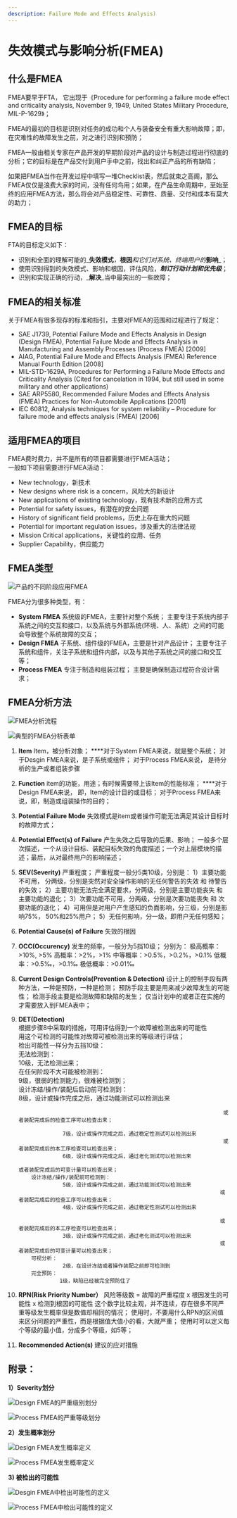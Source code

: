 ```yaml
---
description: Failure Mode and Effects Analysis)
---
```


# 失效模式与影响分析\(FMEA\)

## 什么是FMEA

FMEA要早于FTA， 它出现于《Procedure for performing a failure mode effect and criticality analysis, November 9, 1949, United States Military Procedure, MIL-P-1629》；

FMEA的最初的目标是识别对任务的成功和个人与装备安全有重大影响故障；即，在灾难性的故障发生之前，对之进行识别和预防；

FMEA一般由相关专家在产品开发的早期阶段对产品的设计与制造过程进行彻底的分析；它的目标是在产品交付到用户手中之前，找出和纠正产品的所有缺陷；

如果把FMEA当作在开发过程中填写一堆Checklist表，然后就束之高阁，那么FMEA仅仅是浪费大家的时间，没有任何鸟用；如果，在产品生命周期中，至始至终的应用FMEA方法，那么将会对产品稳定性、可靠性、质量、交付和成本有莫大的助力；

## FMEA的目标

FTA的目标定义如下：

* 识别和全面的理解可能的_**失效模式**_，_**根因**_和它们对系统、终端用户的_**影响**_；
* 使用识别得到的失效模式、影响和根因，评估风险，_**制订行动计划和优先级**_；
* 识别和实现正确的行动，_**解决**_当中最突出的一些故障；

## FMEA的相关标准

关于FMEA有很多现存的标准和指引，主要对FMEA的范围和过程进行了规定：

* SAE J1739, Potential Failure Mode and Effects Analysis in Design \(Design FMEA\), Potential Failure  Mode and Effects Analysis in Manufacturing and Assembly Processes \(Process FMEA\) \[2009\]
* AIAG, Potential Failure Mode and Effects Analysis \(FMEA\) Reference Manual Fourth Edition \[2008\]
* MIL-STD-1629A, Procedures for Performing a Failure Mode Effects and Criticality Analysis \(Cited for cancelation in 1994, but still used in some military and other applications\)
* SAE ARP5580, Recommended Failure Modes and Effects Analysis \(FMEA\) Practices for Non-Automobile Applications \[2001\]
* IEC 60812, Analysis techniques for system reliability – Procedure for failure mode and effects analysis \(FMEA\) \[2006\]

## **适用FMEA的项目**

FMEA费时费力，并不是所有的项目都需要进行FMEA活动；  
一般如下项目需要进行FMEA活动：

* New technology，新技术
* New designs where risk is a concern，风险大的新设计
* New applications of existing technology，现有技术新的应用方式
* Potential for safety issues，有潜在的安全问题
* History of significant field problems，历史上存在重大的问题
* Potential for important regulation issues，涉及重大的法律法规
* Mission Critical applications，关键性的应用、任务
* Supplier Capability，供应能力

## FMEA类型

![&#x4EA7;&#x54C1;&#x7684;&#x4E0D;&#x540C;&#x9636;&#x6BB5;&#x5E94;&#x7528;FMEA](../../.gitbook/assets/image%20%2812%29.png)

FMEA分为很多种类型，有：

* **System FMEA** 系统级的FMEA，主要针对整个系统； 主要专注于系统内部子系统之间的交互和接口，以及系统与外部系统\(环境、人、系统）之间的可能会导致整个系统故障的交互；
* **Design FMEA** 子系统、组件级的FMEA，主要是针对产品设计； 主要专注子系统和组件，关注子系统和组件内部，以及与其他子系统之间的接口和交互等；
* **Process FMEA** 专注于制造和组装过程； 主要是确保制造过程符合设计需求；

## FMEA分析方法

![FMEA&#x5206;&#x6790;&#x6D41;&#x7A0B;](../../.gitbook/assets/image%20%2817%29.png)

![&#x5178;&#x578B;&#x7684;FMEA&#x5206;&#x6790;&#x8868;&#x5355;](../../.gitbook/assets/image%20%2818%29.png)

1. **Item** Item，被分析对象； ****对于System FMEA来说，就是整个系统； 对于Desgin FMEA来说，是子系统或组件； 对于Process FMEA来说， 是待分析的生产或者组装步骤
2. **Function** item的功能，用途；有时候需要带上该Item的性能标准； ****对于Design FMEA来说， 即，Item的设计目的或目标； 对于Process FMEA来说，即，制造或组装操作的目的；
3. **Potential Failure Mode** 失效模式是item或者操作可能无法满足其设计目标时的故障方式；
4. **Potential Effect\(s\) of Failure** 产生失效之后导致的后果、影响； 一般多个层次描述，一个从设计目标、装配目标失效的角度描述；一个对上层模块的描述；最后，从对最终用户的影响描述；
5. **SEV\(Severity\)** 严重程度； 严重程度一般分5类10级，分别是： 1）主要功能不可用， 分两级，分别是突然对安全操作影响的无任何警告的失效 和 待警告的失效； 2）主要功能无法完全满足要求，分两级，分别是主要功能丧失 和 主要功能的退化； 3）次要功能不可用，分两级，分别是次要功能丧失 和 次要功能的退化； 4）可用但是对用户产生感知的负面影响，分三级，分别是影响75%， 50%和25%用户； 5）无任何影响，分一级，即用户无任何感知；
6. **Potential Cause\(s\) of Failure** 失效的根因
7. **OCC\(Occurency\)** 发生的频率，一般分为5挡10级； 分别为：          极高概率：&gt;10%,  &gt;5%         高概率：&gt;2%，&gt;1%         中等概率：&gt;0.5%，&gt;0.2%，&gt;0.1%         低概率：&gt;0.5‰，&gt;0.1‰         极低概率：&gt;0.01‰
8. **Current Design Controls\(Prevention & Detection\)** 设计上的控制手段有两种方法，一种是预防，一种是检测； 预防手段主要是用来减少故障发生的可能性； 检测手段主要是检测故障和缺陷的发生； 仅当计划中的或者正在实施的才需要放入到FMEA表中；
9. **DET\(Detection\)**  
   根据步骤8中采取的措施，可用评估得到一个故障被检测出来的可能性  
   用这个可检测的可能性对故障可被检测出来的等级进行评估；  
   检出可能性一样分为五挡10级：  
           无法检测到：  
                      10级，无法检测出来；  
           在任何阶段不大可能被检测到：  
                     9级，很弱的检测能力，很难被检测到；  
           设计冻结/操作/装配后启动前可检测到：  
                     8级，设计或操作完成之后，通过功能测试可以检测出来

                                                                        或者装配完成后的检查工序可以检查出来；

                     7级，设计或操作完成之后，通过稳定性测试可以检测出来  
                                                                        或者装配完成后的本工序检查可以检查出来；  
                     6级，设计或操作完成之后，通过老化测试可以检测出来  
                                                                         或者装配完成后的可变计量可以检查出来；  
           设计冻结/操作/装配前可检测到：  
                     5级，设计或操作完成之前，通过功能测试可以检测出来  
                                                                       或者装配完成后的检查工序可以检查出来；  
                     4级，设计或操作完成之前，通过稳定性测试可以检测出来

                                                                       或者装配完成后的本工序检查可以检查出来；  
                     3级，设计或操作完成之前，通过老化测试可以检测出来  
                                                                       或者装配完成后的可变计量可以检查出来；  
           可视分析：  
                     2级，在设计冻结或者操作装配之前即可检测到  
           完全预防：  
                    1级，缺陷已经被完全预防住了

10. **RPN\(Risk Priority Number）** 风险等级数 = 故障的严重程度 x  根因发生的可能性 x 检测到根因的可能性 这个数字比较主观，并不连续，存在很多不同严重等级发生概率但是数值却相同的情况； 使用时，不要用什么RPN的区间值来区分问题的严重性，而是根据值大值小的看，大就严重； 使用时可以定义每个等级的最小值，分成多个等级，如5等；
11. **Recommended Action\(s\)** 建议的应对措施

## **附录：**

**1）Severity划分**

![Design FMEA&#x7684;&#x4E25;&#x91CD;&#x7EA7;&#x522B;&#x5212;&#x5206;](../../.gitbook/assets/image%20%2819%29.png)

![Process FMEA&#x7684;&#x4E25;&#x91CD;&#x7B49;&#x7EA7;&#x5212;&#x5206;](../../.gitbook/assets/image%20%2870%29.png)

**2）发生概率划分**

![Design FMEA&#x53D1;&#x751F;&#x6982;&#x7387;&#x5B9A;&#x4E49;](../../.gitbook/assets/image%20%283%29%20%281%29.png)

![Process FMEA&#x53D1;&#x751F;&#x6982;&#x7387;&#x5B9A;&#x4E49;](../../.gitbook/assets/image%20%2826%29%20%281%29.png)

**3\) 被检出的可能性**

![Desgin FMEA&#x4E2D;&#x68C0;&#x51FA;&#x53EF;&#x80FD;&#x6027;&#x7684;&#x5B9A;&#x4E49;](../../.gitbook/assets/image%20%2863%29.png)

![Process FMEA&#x4E2D;&#x68C0;&#x51FA;&#x53EF;&#x80FD;&#x6027;&#x7684;&#x5B9A;&#x4E49;](../../.gitbook/assets/image%20%2815%29.png)

